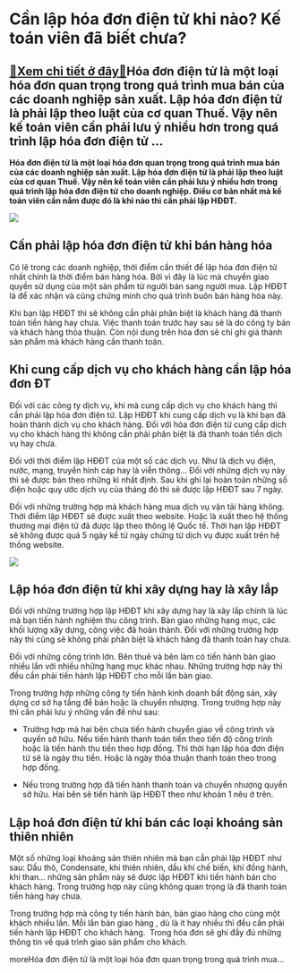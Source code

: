Cần lập hóa đơn điện tử khi nào? Kế toán viên đã biết chưa?
===========================================================

[:gift:Xem chi tiết ở đây:gift:](https://hddtvn.com/can-lap-hoa-don-dien-tu-khi-nao-ke-toan-vien-da-biet-chua/)Hóa đơn điện tử là một loại hóa đơn quan trọng trong quá trình mua bán của các doanh nghiệp sản xuất. Lập hóa đơn điện tử là phải lập theo luật của cơ quan Thuế. Vậy nên kế toán viên cần phải lưu ý nhiều hơn trong quá trình lập hóa đơn điện tử …
-----------------------------------------------------------------------------------------------------------------------------------------------------------------------------------------------------------------------------------------------------

**Hóa đơn điện tử là một loại hóa đơn quan trọng trong quá trình mua bán của các doanh nghiệp sản xuất. Lập hóa đơn điện tử là phải lập theo luật của cơ quan Thuế. Vậy nên kế toán viên cần phải lưu ý nhiều hơn trong quá trình lập hóa đơn điện tử cho doanh nghiệp. Điều cơ bản nhất mà kế toán viên cần nắm được đó là khi nào thì cần phải lập HĐĐT.**


![](https://hddtvn.com/wp-content/uploads/2021/01/hoa-don-gtgt_sgaa_thumb.jpg)


Cần phải lập hóa đơn điện tử khi bán hàng hóa
---------------------------------------------


Có lẽ trong các doanh nghiệp, thời điểm cần thiết để lập hóa đơn điện tử nhất chính là thời điểm bán hàng hóa. Bởi vì đây là lúc mà chuyển giao quyền sử dụng của một sản phẩm từ người bán sang người mua. Lập HĐĐT là để xác nhận và cũng chứng minh cho quá trình buôn bán hàng hóa này.


Khi bạn lập HĐĐT thì sẽ không cần phải phân biệt là khách hàng đã thanh toán tiền hàng hay chưa. Việc thanh toán trước hay sau sẽ là do công ty bán và khách hàng thỏa thuận. Còn nội dung trên hóa đơn sẽ chỉ ghi giá thành sản phẩm mà khách hàng cần thanh toán.


Khi cung cấp dịch vụ cho khách hàng cần lập hóa đơn ĐT
------------------------------------------------------


Đối với các công ty dịch vụ, khi mà cung cấp dịch vụ cho khách hàng thì cần phải lập hóa đơn điện tử. Lập HĐĐT khi cung cấp dịch vụ là khi bạn đã hoàn thành dịch vụ cho khách hàng. Đối với hóa đơn điện tử cung cấp dịch vụ cho khách hàng thì không cần phải phân biệt là đã thanh toán tiền dịch vụ hay chưa.


Đối với thời điểm lập HĐĐT của một số các dịch vụ. Như là dịch vụ điện, nước, mạng, truyền hình cáp hay là viễn thông… Đối với những dịch vụ này thì sẽ được bán theo những kì nhất định. Sau khi ghi lại hoàn toàn những số điện hoặc quy ước dịch vụ của tháng đó thì sẽ được lập HĐĐT sau 7 ngày.


Đối với những trường hợp mà khách hàng mua dịch vụ vận tải hàng không. Thời điểm lập HĐĐT sẽ được xuất theo website. Hoặc là xuất theo hệ thống thương mại điện tử đã được lập theo thông lệ Quốc tế. Thời hạn lập HĐĐT sẽ không được quá 5 ngày kể từ ngày chứng từ dịch vụ được xuất trên hệ thống website.


![](https://hddtvn.com/wp-content/uploads/2021/01/su-khac-nhau-giua-hoa-don-ban-hang-va-hoa-don-gia-tri-gia-tang-1.png)


Lập hóa đơn điện tử khi xây dựng hay là xây lắp
-----------------------------------------------


Đối với những trường hợp lập HĐĐT khi xây dựng hay là xây lắp chính là lúc mà bạn tiến hành nghiệm thu công trình. Bàn giao những hạng mục, các khối lượng xây dựng, công việc đã hoàn thành. Đối với những trường hợp này thì cũng sẽ không phải phân biệt là khách hàng đã thanh toán hay chưa.


Đối với những công trình lớn. Bên thuê và bên làm có tiến hành bàn giao nhiều lần với nhiều những hạng mục khác nhau. Những trường hợp này thì đều cần phải tiến hành lập HĐĐT cho mỗi lần bàn giao.


Trong trường hợp những công ty tiến hành kinh doanh bất động sản, xây dựng cơ sở hạ tầng để bán hoặc là chuyển nhượng. Trong trường hợp này thì cần phải lưu ý những vấn đề như sau:




* Trường hợp mà hai bên chưa tiến hành chuyển giao về công trình và quyền sở hữu. Nếu tiến hành thanh toán tiền theo tiến độ công trình hoặc là tiến hành thu tiền theo hợp đồng. Thì thời hạn lập hóa đơn điện tử sẽ là ngày thu tiền. Hoặc là ngày thỏa thuận thanh toán theo trong hợp đồng.

* Nếu trong trường hợp đã tiến hành thanh toán và chuyển nhượng quyền sở hữu. Hai bên sẽ tiến hành lập HĐĐT theo như khoản 1 nêu ở trên.



Lập hoá đơn điện tử khi bán các loại khoáng sản thiên nhiên
-----------------------------------------------------------


Một số những loại khoáng sản thiên nhiên mà bạn cần phải lập HĐĐT như sau: Dầu thô, Condensate, khí thiên nhiên, dầu khí chế biến, khí đồng hành, khí than… những sản phẩm này sẽ được lập HĐĐT khi tiến hành bán cho khách hàng. Trong trường hợp này cũng không quan trọng là đã thanh toán tiền hàng hay chưa.


Trong trường hợp mà công ty tiến hành bán, bàn giao hàng cho cùng một khách nhiều lần. Mỗi lần bàn giao hàng , dù là ít hay nhiều thì đều cần phải tiến hành lập HĐĐT cho khách hàng.  Trong hóa đơn sẽ ghi đầy đủ những thông tin về quá trình giao sản phẩm cho khách.



moreHóa đơn điện tử là một loại hóa đơn quan trọng trong quá trình mua…

